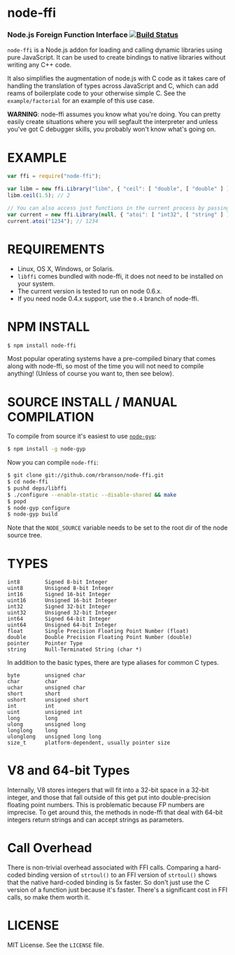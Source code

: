 node-ffi
========
### Node.js Foreign Function Interface [![Build Status](https://secure.travis-ci.org/rbranson/node-ffi.png)](http://travis-ci.org/rbranson/node-ffi)

`node-ffi` is a Node.js addon for loading and calling dynamic libraries using pure JavaScript. It can be used to create bindings to native libraries without writing any C++ code.

It also simplifies the augmentation of node.js with C code as it takes care of handling the translation of types across JavaScript and C, which can add reams of boilerplate code to your otherwise simple C. See the `example/factorial` for an example of this use case.

**WARNING**: node-ffi assumes you know what you're doing. You can pretty easily create situations where you will segfault the interpreter and unless you've got C debugger skills, you probably won't know what's going on.

# EXAMPLE

``` js
var ffi = require("node-ffi");

var libm = new ffi.Library("libm", { "ceil": [ "double", [ "double" ] ] });
libm.ceil(1.5); // 2

// You can also access just functions in the current process by passing a null
var current = new ffi.Library(null, { "atoi": [ "int32", [ "string" ] ] });
current.atoi("1234"); // 1234
```

# REQUIREMENTS

 * Linux, OS X, Windows, or Solaris.
 * `libffi` comes bundled with node-ffi, it does not need to be installed on your system.
 * The current version is tested to run on node 0.6.x.
 * If you need node 0.4.x support, use the `0.4` branch of node-ffi.

# NPM INSTALL

``` bash
$ npm install node-ffi
```

Most popular operating systems have a pre-compiled binary that comes along with node-ffi, so most of the time you will not need to compile anything! (Unless of course you want to, then see below).

# SOURCE INSTALL / MANUAL COMPILATION

To compile from source it's easiest to use
[`node-gyp`](https://github.com/TooTallNate/node-gyp):

``` bash
$ npm install -g node-gyp
```

Now you can compile `node-ffi`:

``` bash
$ git clone git://github.com/rbranson/node-ffi.git
$ cd node-ffi
$ pushd deps/libffi
$ ./configure --enable-static --disable-shared && make
$ popd
$ node-gyp configure
$ node-gyp build
```

Note that the `NODE_SOURCE` variable needs to be set to the root dir of the node source tree.

# TYPES

    int8        Signed 8-bit Integer
    uint8       Unsigned 8-bit Integer
    int16       Signed 16-bit Integer
    uint16      Unsigned 16-bit Integer
    int32       Signed 32-bit Integer
    uint32      Unsigned 32-bit Integer
    int64       Signed 64-bit Integer
    uint64      Unsigned 64-bit Integer
    float       Single Precision Floating Point Number (float)
    double      Double Precision Floating Point Number (double)
    pointer     Pointer Type
    string      Null-Terminated String (char *)

In addition to the basic types, there are type aliases for common C types.

    byte        unsigned char
    char        char
    uchar       unsigned char
    short       short
    ushort      unsigned short
    int         int
    uint        unsigned int
    long        long
    ulong       unsigned long
    longlong    long
    ulonglong   unsigned long long
    size_t      platform-dependent, usually pointer size

# V8 and 64-bit Types

Internally, V8 stores integers that will fit into a 32-bit space in a 32-bit integer, and those that fall outside of this get put into double-precision floating point numbers. This is problematic because FP numbers are imprecise. To get around this, the methods in node-ffi that deal with 64-bit integers return strings and can accept strings as parameters.

# Call Overhead

There is non-trivial overhead associated with FFI calls. Comparing a hard-coded binding version of `strtoul()` to an FFI version of `strtoul()` shows that the native hard-coded binding is 5x faster. So don't just use the C version of a function just because it's faster. There's a significant cost in FFI calls, so make them worth it.

# LICENSE

MIT License. See the `LICENSE` file.

